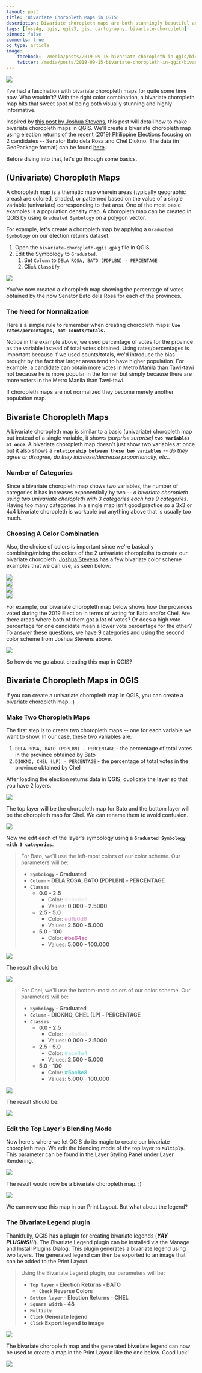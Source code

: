 ```yaml
---
layout: post
title: 'Bivariate Choropleth Maps in QGIS'
description: Bivariate choropleth maps are both stunningly beautiful and informative. Here's how you can create them in QGIS.
tags: [foss4g, qgis, qgis3, gis, cartography, bivariate-choropleth]
pinned: false
comments: true
og_type: article
image:
    facebook:  /media/posts/2019-09-15-bivariate-choropleth-in-qgis/bivariate-choropleth-banner.png
    twitter: /media/posts/2019-09-15-bivariate-choropleth-in-qgis/bivariate-choropleth-banner.png
---
```


<div class='col-lg-12 img-container'><img class='img-fluid post-img img-shadow' src='{{ site.baseurl }}/media/posts/2019-09-15-bivariate-choropleth-in-qgis/bivariate-choropleth-banner.png'></div>

I've had a fascination with bivariate choropleth maps for quite some time now. Who wouldn't? With the right color combination, a bivariate choropleth map hits that sweet spot of being both visually stunning and highly informative.

Inspired by [this post by Joshua Stevens](https://www.joshuastevens.net/cartography/make-a-bivariate-choropleth-map/), this post will detail how to make bivariate choropleth maps in QGIS. We'll create a bivariate choropleth map using election returns of the recent (2019) Philippine Elections focusing on 2 candidates -- Senator Bato dela Rosa and Chel Diokno. The data (in GeoPackage format) can be found [here](http://bit.ly/data-bivariate-choropleth-in-qgis-1).

Before diving into that, let's go through some basics.

## (Univariate) Choropleth Maps
A choropleth map is a thematic map wherein areas (typically geographic areas) are colored, shaded, or patterned based on the value of a single variable (univariate) corresponding to that area. One of the most basic examples is a population density map. A choropleth map can be created in QGIS by using ```Graduated Symbology``` on a polygon vector.

For example, let's create a choropleth map by applying a ```Graduated Symbology``` on our election returns dataset.
1. Open the ```bivariate-choropleth-qgis.gpkg``` file in QGIS.
2. Edit the Symbology to ```Graduated```.
    1. Set ```Column``` to ```DELA ROSA, BATO (PDPLBN) - PERCENTAGE```
    2. Click ```Classify```

<div class='col-lg-12 img-container'><img class='img-fluid post-img img-shadow' src='{{ site.baseurl }}/media/posts/2019-09-15-bivariate-choropleth-in-qgis/choro-01.gif'></div>

You've now created a choropleth map showing the percentage of votes obtained by the now Senator Bato dela Rosa for each of the provinces.

### The Need for Normalization
Here's a simple rule to remember when creating choropleth maps: **```Use rates/percentages, not counts/totals.```**

Notice in the example above, we used percentage of votes for the province as the variable instead of total votes obtained. Using rates/percentages is important because if we used counts/totals, we'd introduce the bias brought by the fact that larger areas tend to have higher population. For example, a candidate can obtain more votes in Metro Manila than Tawi-tawi not because he is more popular in the former but simply because there are more voters in the Metro Manila than Tawi-tawi.

If choropleth maps are not normalized they become merely another population map.

## Bivariate Choropleth Maps
A bivariate choropleth map is similar to a basic (univariate) choropleth map but instead of a single variable, it shows *(surprise surprise)* **```two variables at once```**. A bivariate choropleth map doesn't just show two variables at once but it also shows a **```relationship between these two variables```** -- *do they agree or disagree, do they increase/decrease proportionally, etc.*.

### Number of Categories
Since a bivariate choropleth map shows two variables, the number of categories it has increases exponentially by two -- *a bivariate choropleth using two univariate choropleth with 3 categories each has 9 categories*. Having too many categories in a single map isn't good practice so a 3x3 or 4x4 bivariate choropleth is workable but anything above that is usually too much.

### Choosing A Color Combination
Also, the choice of colors is important since we're basically combining/mixing the colors of the 2 univariate choropleths to create our bivariate choropleth. [Joshua Stevens](https://www.joshuastevens.net/cartography/make-a-bivariate-choropleth-map/) has a few bivariate color scheme examples that we can use, as seen below:

<div class='row'>
    <div class='col-lg-3 col-md-3 col-sm-6 img-container'><img class='img-fluid post-img img-shadow' src='{{ site.baseurl }}/media/posts/2019-09-15-bivariate-choropleth-in-qgis/js_bivariatePalettes-1.png'></div>
    <div class='col-lg-3 col-md-3 col-sm-6 img-container'><img class='img-fluid post-img img-shadow' src='{{ site.baseurl }}/media/posts/2019-09-15-bivariate-choropleth-in-qgis/js_bivariatePalettes-2.png'></div>
    <div class='col-lg-3 col-md-3 col-sm-6 img-container'><img class='img-fluid post-img img-shadow' src='{{ site.baseurl }}/media/posts/2019-09-15-bivariate-choropleth-in-qgis/js_bivariatePalettes-3.png'></div>
    <div class='col-lg-3 col-md-3 col-sm-6 img-container'><img class='img-fluid post-img img-shadow' src='{{ site.baseurl }}/media/posts/2019-09-15-bivariate-choropleth-in-qgis/js_bivariatePalettes-4.png'></div>
</div>

For example, our bivariate choropleth map below shows how the provinces voted during the 2019 Election in terms of voting for Bato and/or Chel. Are there areas where both of them got a lot of votes? Or does a high vote percentage for one candidate mean a lower vote percentage for the other? To answer these questions, we have 9 categories and using the second color scheme from Joshua Stevens above.

<div class='col-lg-12 img-container'><img class='img-fluid post-img img-shadow' src='{{ site.baseurl }}/media/posts/2019-09-15-bivariate-choropleth-in-qgis/bivariate-choropleth-banner.png'></div>

So how do we go about creating this map in QGIS?

## Bivariate Choropleth Maps in QGIS
If you can create a univariate choropleth map in QGIS, you can create a bivariate choropleth map. :)

### Make Two Choropleth Maps
The first step is to create two choropleth maps -- one for each variable we want to show. In our case, these two variables are:
1. ```DELA ROSA, BATO (PDPLBN) - PERCENTAGE``` - the percentage of total votes in the province obtained by Bato
2. ```DIOKNO, CHEL (LP) - PERCENTAGE``` - the percentage of total votes in the province obtained by Chel

After loading the election returns data in QGIS, duplicate the layer so that you have 2 layers.

<div class='col-lg-12 img-container'><img class='img-fluid post-img img-shadow' src='{{ site.baseurl }}/media/posts/2019-09-15-bivariate-choropleth-in-qgis/biva-01.png'></div>

The top layer will be the choropleth map for Bato and the bottom layer will be the choropleth map for Chel. We can rename them to avoid confusion.

<div class='col-lg-12 img-container'><img class='img-fluid post-img img-shadow' src='{{ site.baseurl }}/media/posts/2019-09-15-bivariate-choropleth-in-qgis/biva-02.png'></div>

Now we edit each of the layer's symbology using a **```Graduated Symbology with 3 categories```**.

>For Bato, we'll use the left-most colors of our color scheme. Our parameters will be:
>
>* **```Symbology``` - Graduated**
>* **```Column``` - DELA ROSA, BATO (PDPLBN) - PERCENTAGE**
>* **```Classes```**
>   * **0.0 - 2.5**
>       * Color: **<span style='color:#e8e8e8'>#e8e8e8</span>**
>       * Values: **0.000 - 2.5000**
>   * **2.5 - 5.0**
>       * Color: **<span style='color:#dfb0d6'>#dfb0d6</span>**
>       * Values: **2.500 - 5.000**
>   * **5.0 - 100**
>       * Color: **<span style='color:#be64ac'>#be64ac</span>**
>       * Values: **5.000 - 100.000**
>

<div class='col-lg-12 img-container'><img class='img-fluid post-img img-shadow' src='{{ site.baseurl }}/media/posts/2019-09-15-bivariate-choropleth-in-qgis/styles-bato.png'></div>

The result should be:
<div class='col-lg-12 img-container'><img class='img-fluid post-img img-shadow' src='{{ site.baseurl }}/media/posts/2019-09-15-bivariate-choropleth-in-qgis/styles-bato-0.png'></div>

>For Chel, we'll use the bottom-most colors of our color scheme. Our parameters will be:
>
>* **```Symbology``` - Graduated**
>* **```Column``` - DIOKNO, CHEL (LP) - PERCENTAGE**
>* **```Classes```**
>   * **0.0 - 2.5**
>       * Color: **<span style='color:#e8e8e8'>#e8e8e8</span>**
>       * Values: **0.000 - 2.5000**
>   * **2.5 - 5.0**
>       * Color: **<span style='color:#ace4e4'>#ace4e4</span>**
>       * Values: **2.500 - 5.000**
>   * **5.0 - 100**
>       * Color: **<span style='color:#5ac8c8'>#5ac8c8</span>**
>       * Values: **5.000 - 100.000**
>

<div class='col-lg-12 img-container'><img class='img-fluid post-img img-shadow' src='{{ site.baseurl }}/media/posts/2019-09-15-bivariate-choropleth-in-qgis/styles-chel.png'></div>

The result should be:
<div class='col-lg-12 img-container'><img class='img-fluid post-img img-shadow' src='{{ site.baseurl }}/media/posts/2019-09-15-bivariate-choropleth-in-qgis/styles-chel-0.png'></div>

### Edit the Top Layer's Blending Mode
Now here's where we let QGIS do its magic to create our bivariate choropleth map. We edit the blending mode of the top layer to **```Multiply```**. This parameter can be found in the Layer Styling Panel under Layer Rendering.

<div class='col-lg-12 img-container'><img class='img-fluid post-img img-shadow' src='{{ site.baseurl }}/media/posts/2019-09-15-bivariate-choropleth-in-qgis/styles-biva.png'></div>

The result would now be a bivariate choropleth map. :)

<div class='col-lg-12 img-container'><img class='img-fluid post-img img-shadow' src='{{ site.baseurl }}/media/posts/2019-09-15-bivariate-choropleth-in-qgis/styles-biva-0.png'></div>

We can now use this map in our Print Layout. But what about the legend?

### The Bivariate Legend plugin
Thankfully, QGIS has a plugin for creating bivariate legends (**_YAY PLUGINS!!!_**). The Bivariate Legend plugin can be installed via the Manage and Install Plugins Dialog. This plugin generates a bivariate legend using two layers. The generated legend can then be exported to an image that can be added to the Print Layout.

>Using the Bivariate Legend plugin, our parameters will be:
>
>* **```Top layer``` - Election Returns - BATO**
>   * **```Check``` Reverse Colors**
>* **```Bottom layer``` - Election Returns - CHEL**
>* **```Square width``` -  48**
>* **```Multiply```**
>* **```Click``` Generate legend**
>* **```Click``` Export legend to image**
>
<div class='col-lg-12 img-container'><img class='img-fluid post-img img-shadow' src='{{ site.baseurl }}/media/posts/2019-09-15-bivariate-choropleth-in-qgis/styles-legend.png'></div>

The bivariate choropleth map and the generated bivariate legend can now be used to create a map in the Print Layout like the one below. Good luck!

<div class='col-lg-12 img-container'><img class='img-fluid post-img img-shadow' src='{{ site.baseurl }}/media/posts/2019-09-15-bivariate-choropleth-in-qgis/bivariate-choropleth-banner.png'></div>
